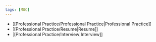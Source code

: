 ```yaml
---
tags: [MOC]
---
```


- [[Professional Practice/Professional Practice|Professional Practice]]
- [[Professional Practice/Resume|Resume]]
- [[Professional Practice/Interview|Interview]]